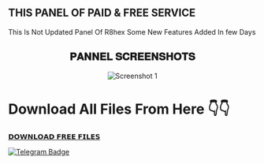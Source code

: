 ## THIS PANEL OF PAID & FREE SERVICE

<p1> This Is Not Updated Panel Of R8hex Some New Features Added In few Days</p1>

<h2 align="center">𝐏𝐀𝐍𝐍𝐄𝐋 𝐒𝐂𝐑𝐄𝐄𝐍𝐒𝐇𝐎𝐓𝐒</h2>
<p align="center">
  <img src="https://github.com/Tocsiop/R8HEX/blob/main/image/PANEL.jpg" alt="Screenshot 1" style="max-width: 100%; height: auto;" />

</p>

# Download All Files From Here 👇👇

<a href="https://github.com/Tocsiop/R8HEX/archive/refs/tags/V1.2.0-R8HEX.zip">𝗗𝗢𝗪𝗡𝗟𝗢𝗔𝗗 𝗙𝗥𝗘𝗘 𝗙𝗜𝗟𝗘𝗦</a>



<a href="https://t.me/Fridayxd">
    <img src="https://img.shields.io/badge/CONTACT-TELEGRAM-blue?style=for-the-badge&logo=telegram" alt="Telegram Badge"/>
  </a>
